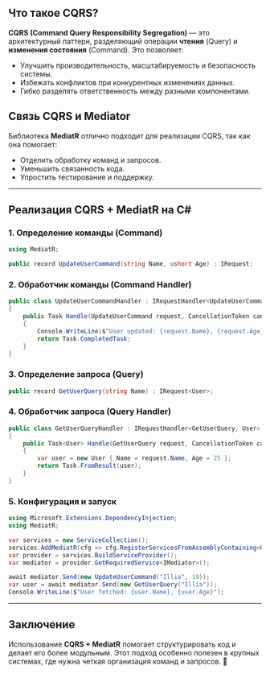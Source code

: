 ## Что такое CQRS?

**CQRS (Command Query Responsibility Segregation)** — это архитектурный паттерн, разделяющий операции **чтения** (Query) и **изменения состояния** (Command). Это позволяет:

- Улучшить производительность, масштабируемость и безопасность системы.
- Избежать конфликтов при конкурентных изменениях данных.
- Гибко разделять ответственность между разными компонентами.

## Связь CQRS и Mediator

Библиотека **MediatR** отлично подходит для реализации CQRS, так как она помогает:

- Отделить обработку команд и запросов.
- Уменьшить связанность кода.
- Упростить тестирование и поддержку.

---

## Реализация CQRS + MediatR на C#

### 1. Определение команды (Command)

```csharp
using MediatR;

public record UpdateUserCommand(string Name, ushort Age) : IRequest;
```

### 2. Обработчик команды (Command Handler)

```csharp
public class UpdateUserCommandHandler : IRequestHandler<UpdateUserCommand>
{
    public Task Handle(UpdateUserCommand request, CancellationToken cancellationToken)
    {
        Console.WriteLine($"User updated: {request.Name}, {request.Age}");
        return Task.CompletedTask;
    }
}
```

### 3. Определение запроса (Query)

```csharp
public record GetUserQuery(string Name) : IRequest<User>;
```

### 4. Обработчик запроса (Query Handler)

```csharp
public class GetUserQueryHandler : IRequestHandler<GetUserQuery, User>
{
    public Task<User> Handle(GetUserQuery request, CancellationToken cancellationToken)
    {
        var user = new User { Name = request.Name, Age = 25 };
        return Task.FromResult(user);
    }
}
```

### 5. Конфигурация и запуск

```csharp
using Microsoft.Extensions.DependencyInjection;
using MediatR;

var services = new ServiceCollection();
services.AddMediatR(cfg => cfg.RegisterServicesFromAssemblyContaining<UpdateUserCommand>());
var provider = services.BuildServiceProvider();
var mediator = provider.GetRequiredService<IMediator>();

await mediator.Send(new UpdateUserCommand("Illia", 19));
var user = await mediator.Send(new GetUserQuery("Illia"));
Console.WriteLine($"User fetched: {user.Name}, {user.Age}");
```

---

## Заключение

Использование **CQRS + MediatR** помогает структурировать код и делает его более модульным. Этот подход особенно полезен в крупных системах, где нужна четкая организация команд и запросов. 🚀